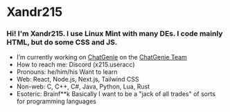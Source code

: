 # Xandr215
### Hi! I'm Xandr215. I use Linux Mint with many DEs. I code mainly HTML, but do some CSS and JS.

- I’m currently working on [ChatGenie](https://replit.com/@zspocter15/ChatGenie) on the [ChatGenie Team](https://github.com/ChatGenie-Team)
- How to reach me: Discord \(x215.useracc)
- Pronouns: he/him/his
Want to learn
- Web: React, Node.js, Next.js, Tailwind CSS
- Non-web: C, C++, C#, Java, Python, Lua, Rust
- Esoteric: Brainf**k
Basically I want to be a "jack of all trades" of sorts for programming languages
